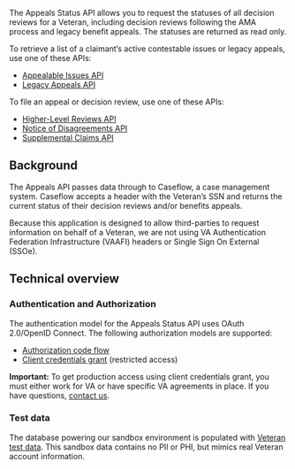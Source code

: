 The Appeals Status API allows you to request the statuses of all decision reviews for a Veteran, including decision reviews following the AMA process and legacy benefit appeals. The statuses are returned as read only.

To retrieve a list of a claimant’s active contestable issues or legacy appeals, use one of these APIs:
   * [Appealable Issues API](https://developer.va.gov/explore/appeals/docs/appealable_issues)
   * [Legacy Appeals API](https://developer.va.gov/explore/appeals/docs/legacy_appeals)

To file an appeal or decision review, use one of these APIs:
   * [Higher-Level Reviews API](https://developer.va.gov/explore/appeals/docs/higher_level_reviews)
   * [Notice of Disagreements API](https://developer.va.gov/explore/appeals/docs/notice_of_disagreements)
   * [Supplemental Claims API](https://developer.va.gov/explore/appeals/docs/supplemental_claims)

## Background

The Appeals API passes data through to Caseflow, a case management system. Caseflow accepts a header with the Veteran’s SSN and returns the current status of their decision reviews and/or benefits appeals.

Because this application is designed to allow third-parties to request information on behalf of a Veteran, we are not using VA Authentication Federation Infrastructure (VAAFI) headers or Single Sign On External (SSOe).

## Technical overview

### Authentication and Authorization

The authentication model for the Appeals Status API uses OAuth 2.0/OpenID Connect. The following authorization models are supported:
   * [Authorization code flow](https://developer.va.gov/explore/authorization/docs/authorization-code?api=appeals)
   * [Client credentials grant](https://developer.va.gov/explore/authorization/docs/client-credentials?api=appeals) (restricted access)

**Important:** To get production access using client credentials grant, you must either work for VA or have specific VA agreements in place. If you have questions, [contact us](https://developer.va.gov/support/contact-us).

### Test data

The database powering our sandbox environment is populated with [Veteran test data](https://github.com/department-of-veterans-affairs/vets-api-clients/blob/master/test_accounts/benefits_test_accounts.md). This sandbox data contains no PII or PHI, but mimics real Veteran account information.
